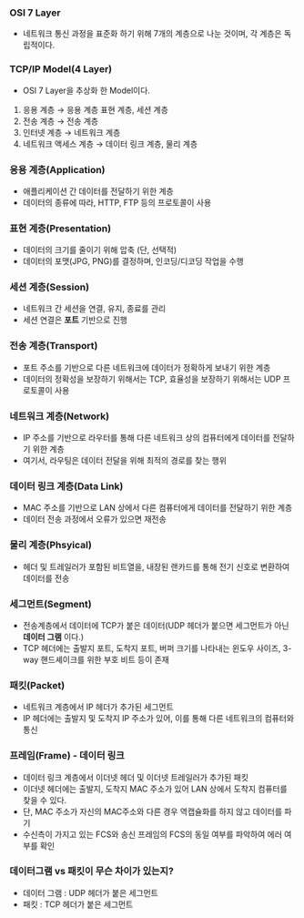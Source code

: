 ### OSI 7 Layer

- 네트워크 통신 과정을 표준화 하기 위해 7개의 계층으로 나눈 것이며, 각 계층은 독립적이다.

### TCP/IP Model(4 Layer)

- OSI 7 Layer을 추상화 한 Model이다.
1. 응용 계층 → 응용 계층 표현 계층, 세션 계층
2. 전송 계층 → 전송 계층
3. 인터넷 계층 → 네트워크 계층
4. 네트워크 액세스 계층 → 데이터 링크 계층, 물리 계층

### 응용 계층(Application)

- 애플리케이션 간 데이터를 전달하기 위한 계층
- 데이터의 종류에 따라, HTTP, FTP 등의 프로토콜이 사용

### 표현 계층(Presentation)

- 데이터의 크기를 줄이기 위해 압축 (단, 선택적)
- 데이터의 포맷(JPG, PNG)를 결정하며, 인코딩/디코딩 작업을 수행

### 세션 계층(Session)

- 네트워크 간 세션을 연결, 유지, 종료를 관리
- 세션 연결은 **포트** 기반으로 진행

### 전송 계층(Transport)

- 포트 주소를 기반으로 다른 네트워크에 데이터가 정확하게 보내기 위한 계층
- 데이터의 정확성을 보장하기 위해서는 TCP, 효율성을 보장하기 위해서는 UDP 프로토콜이 사용

### 네트워크 계층(Network)

- IP 주소를 기반으로 라우터를 통해 다른 네트워크 상의 컴퓨터에게 데이터를 전달하기 위한 계층
- 여기서, 라우팅은 데이터 전달을 위해 최적의 경로를 찾는 행위

### 데이터 링크 계층(Data Link)

- MAC 주소를 기반으로 LAN 상에서 다른 컴퓨터에게 데이터를 전달하기 위한 계층
- 데이터 전송 과정에서 오류가 있으면 재전송

### 물리 계층(Phsyical)

- 헤더 및 트레일러가 포함된 비트열을, 내장된 랜카드를 통해 전기 신호로 변환하여 데이터를 전송

### 세그먼트(Segment)

- 전송계층에서 데이터에 TCP가 붙은 데이터(UDP 헤더가 붙으면 세그먼트가 아닌 **데이터 그램** 이다.)
- TCP 헤더에는 출발지 포트, 도착지 포트, 버퍼 크기를 나타내는 윈도우 사이즈, 3-way 핸드셰이크를 위한 부호 비트 등이 존재

### 패킷(Packet)

- 네트워크 계층에서 IP 헤더가 추가된 세그먼트
- IP 헤더에는 출발지 및 도착지 IP 주소가 있어, 이를 통해 다른 네트워크의 컴퓨터와 통신

### 프레임(Frame) - 데이터 링크

- 데이터 링크 계층에서 이더넷 헤더 및 이더넷 트레일러가 추가된 패킷
- 이더넷 헤더에는 출발지, 도착지 MAC 주소가 있어 LAN 상에서 도착지 컴퓨터를 찾을 수 있다.
- 단, MAC 주소가 자신의 MAC주소와 다른 경우 역캡슐화를 하지 않고 데이터를 파기
- 수신측이 가지고 있는 FCS와 송신 프레임의 FCS의 동일 여부를 파악하여 에러 여부를 확인

### 데이터그램 vs 패킷이 무슨 차이가 있는지?

- 데이터 그램 : UDP 헤더가 붙은 세그먼트
- 패킷 : TCP 헤더가 붙은 세그먼트